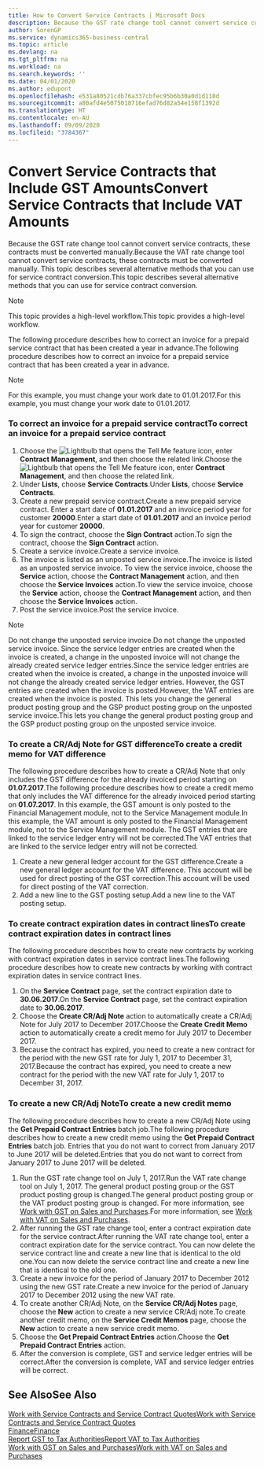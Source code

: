 ```yaml
---
title: How to Convert Service Contracts | Microsoft Docs
description: Because the GST rate change tool cannot convert service contracts, these contracts must be converted manually. This topic describes several alternative methods that you can use for service contract conversion.
author: SorenGP
ms.service: dynamics365-business-central
ms.topic: article
ms.devlang: na
ms.tgt_pltfrm: na
ms.workload: na
ms.search.keywords: ''
ms.date: 04/01/2020
ms.author: edupont
ms.openlocfilehash: e531a80521cdb76a337cbfec95b6b30a0d1d118d
ms.sourcegitcommit: a80afd4e5075018716efad76d82a54e158f1392d
ms.translationtype: HT
ms.contentlocale: en-AU
ms.lasthandoff: 09/09/2020
ms.locfileid: "3784367"
---
```

# <a name="convert-service-contracts-that-include-vat-amounts"></a><span data-ttu-id="b5b7b-104">Convert Service Contracts that Include GST Amounts</span><span class="sxs-lookup"><span data-stu-id="b5b7b-104">Convert Service Contracts that Include VAT Amounts</span></span>
<span data-ttu-id="b5b7b-105">Because the GST rate change tool cannot convert service contracts, these contracts must be converted manually.</span><span class="sxs-lookup"><span data-stu-id="b5b7b-105">Because the VAT rate change tool cannot convert service contracts, these contracts must be converted manually.</span></span> <span data-ttu-id="b5b7b-106">This topic describes several alternative methods that you can use for service contract conversion.</span><span class="sxs-lookup"><span data-stu-id="b5b7b-106">This topic describes several alternative methods that you can use for service contract conversion.</span></span>  

> [!NOTE]  
>  <span data-ttu-id="b5b7b-107">This topic provides a high-level workflow.</span><span class="sxs-lookup"><span data-stu-id="b5b7b-107">This topic provides a high-level workflow.</span></span>  

 <span data-ttu-id="b5b7b-108">The following procedure describes how to correct an invoice for a prepaid service contract that has been created a year in advance.</span><span class="sxs-lookup"><span data-stu-id="b5b7b-108">The following procedure describes how to correct an invoice for a prepaid service contract that has been created a year in advance.</span></span>  

> [!NOTE]  
>  <span data-ttu-id="b5b7b-109">For this example, you must change your work date to 01.01.2017.</span><span class="sxs-lookup"><span data-stu-id="b5b7b-109">For this example, you must change your work date to 01.01.2017.</span></span>  

### <a name="to-correct-an-invoice-for-a-prepaid-service-contract"></a><span data-ttu-id="b5b7b-110">To correct an invoice for a prepaid service contract</span><span class="sxs-lookup"><span data-stu-id="b5b7b-110">To correct an invoice for a prepaid service contract</span></span>  
1. <span data-ttu-id="b5b7b-111">Choose the ![Lightbulb that opens the Tell Me feature](media/ui-search/search_small.png "Tell me what you want to do") icon, enter **Contract Management**, and then choose the related link.</span><span class="sxs-lookup"><span data-stu-id="b5b7b-111">Choose the ![Lightbulb that opens the Tell Me feature](media/ui-search/search_small.png "Tell me what you want to do") icon, enter **Contract Management**, and then choose the related link.</span></span>  
2. <span data-ttu-id="b5b7b-112">Under **Lists**, choose **Service Contracts**.</span><span class="sxs-lookup"><span data-stu-id="b5b7b-112">Under **Lists**, choose **Service Contracts**.</span></span>  
3. <span data-ttu-id="b5b7b-113">Create a new prepaid service contract.</span><span class="sxs-lookup"><span data-stu-id="b5b7b-113">Create a new prepaid service contract.</span></span> <span data-ttu-id="b5b7b-114">Enter a start date of **01.01.2017** and an invoice period year for customer **20000**.</span><span class="sxs-lookup"><span data-stu-id="b5b7b-114">Enter a start date of **01.01.2017** and an invoice period year for customer **20000**.</span></span>  
4. <span data-ttu-id="b5b7b-115">To sign the contract, choose the **Sign Contract** action.</span><span class="sxs-lookup"><span data-stu-id="b5b7b-115">To sign the contract, choose the **Sign Contract** action.</span></span>  
5. <span data-ttu-id="b5b7b-116">Create a service invoice.</span><span class="sxs-lookup"><span data-stu-id="b5b7b-116">Create a service invoice.</span></span>
6. <span data-ttu-id="b5b7b-117">The invoice is listed as an unposted service invoice.</span><span class="sxs-lookup"><span data-stu-id="b5b7b-117">The invoice is listed as an unposted service invoice.</span></span> <span data-ttu-id="b5b7b-118">To view the service invoice, choose the **Service** action, choose the **Contract Management** action, and then choose the **Service Invoices** action.</span><span class="sxs-lookup"><span data-stu-id="b5b7b-118">To view the service invoice, choose the **Service** action, choose the **Contract Management** action, and then choose the **Service Invoices** action.</span></span>  
7. <span data-ttu-id="b5b7b-119">Post the service invoice.</span><span class="sxs-lookup"><span data-stu-id="b5b7b-119">Post the service invoice.</span></span>  

> [!NOTE]  
>  <span data-ttu-id="b5b7b-120">Do not change the unposted service invoice.</span><span class="sxs-lookup"><span data-stu-id="b5b7b-120">Do not change the unposted service invoice.</span></span> <span data-ttu-id="b5b7b-121">Since the service ledger entries are created when the invoice is created, a change in the unposted invoice will not change the already created service ledger entries.</span><span class="sxs-lookup"><span data-stu-id="b5b7b-121">Since the service ledger entries are created when the invoice is created, a change in the unposted invoice will not change the already created service ledger entries.</span></span> <span data-ttu-id="b5b7b-122">However, the GST entries are created when the invoice is posted.</span><span class="sxs-lookup"><span data-stu-id="b5b7b-122">However, the VAT entries are created when the invoice is posted.</span></span> <span data-ttu-id="b5b7b-123">This lets you change the general product posting group and the GSP product posting group on the unposted service invoice.</span><span class="sxs-lookup"><span data-stu-id="b5b7b-123">This lets you change the general product posting group and the GSP product posting group on the unposted service invoice.</span></span>  

### <a name="to-create-a-credit-memo-for-vat-difference"></a><span data-ttu-id="b5b7b-124">To create a CR/Adj Note for GST difference</span><span class="sxs-lookup"><span data-stu-id="b5b7b-124">To create a credit memo for VAT difference</span></span>  
<span data-ttu-id="b5b7b-125">The following procedure describes how to create a CR/Adj Note that only includes the GST difference for the already invoiced period starting on **01.07.2017**.</span><span class="sxs-lookup"><span data-stu-id="b5b7b-125">The following procedure describes how to create a credit memo that only includes the VAT difference for the already invoiced period starting on **01.07.2017**.</span></span> <span data-ttu-id="b5b7b-126">In this example, the GST amount is only posted to the Financial Management module, not to the Service Management module.</span><span class="sxs-lookup"><span data-stu-id="b5b7b-126">In this example, the VAT amount is only posted to the Financial Management module, not to the Service Management module.</span></span> <span data-ttu-id="b5b7b-127">The GST entries that are linked to the service ledger entry will not be corrected.</span><span class="sxs-lookup"><span data-stu-id="b5b7b-127">The VAT entries that are linked to the service ledger entry will not be corrected.</span></span>  

1. <span data-ttu-id="b5b7b-128">Create a new general ledger account for the GST difference.</span><span class="sxs-lookup"><span data-stu-id="b5b7b-128">Create a new general ledger account for the VAT difference.</span></span> <span data-ttu-id="b5b7b-129">This account will be used for direct posting of the GST correction.</span><span class="sxs-lookup"><span data-stu-id="b5b7b-129">This account will be used for direct posting of the VAT correction.</span></span>  
2. <span data-ttu-id="b5b7b-130">Add a new line to the GST posting setup.</span><span class="sxs-lookup"><span data-stu-id="b5b7b-130">Add a new line to the VAT posting setup.</span></span>  

### <a name="to-create-contract-expiration-dates-in-contract-lines"></a><span data-ttu-id="b5b7b-131">To create contract expiration dates in contract lines</span><span class="sxs-lookup"><span data-stu-id="b5b7b-131">To create contract expiration dates in contract lines</span></span>  
<span data-ttu-id="b5b7b-132">The following procedure describes how to create new contracts by working with contract expiration dates in service contract lines.</span><span class="sxs-lookup"><span data-stu-id="b5b7b-132">The following procedure describes how to create new contracts by working with contract expiration dates in service contract lines.</span></span>  

1. <span data-ttu-id="b5b7b-133">On the **Service Contract** page, set the contract expiration date to **30.06.2017**.</span><span class="sxs-lookup"><span data-stu-id="b5b7b-133">On the **Service Contract** page, set the contract expiration date to **30.06.2017**.</span></span>  
2. <span data-ttu-id="b5b7b-134">Choose the **Create CR/Adj Note** action to automatically create a CR/Adj Note for July 2017 to December 2017.</span><span class="sxs-lookup"><span data-stu-id="b5b7b-134">Choose the **Create Credit Memo** action to automatically create a credit memo for July 2017 to December 2017.</span></span>  
3. <span data-ttu-id="b5b7b-135">Because the contract has expired, you need to create a new contract for the period with the new GST rate for July 1, 2017 to December 31, 2017.</span><span class="sxs-lookup"><span data-stu-id="b5b7b-135">Because the contract has expired, you need to create a new contract for the period with the new VAT rate for July 1, 2017 to December 31, 2017.</span></span>  

### <a name="to-create-a-new-credit-memo"></a><span data-ttu-id="b5b7b-136">To create a new CR/Adj Note</span><span class="sxs-lookup"><span data-stu-id="b5b7b-136">To create a new credit memo</span></span>  
<span data-ttu-id="b5b7b-137">The following procedure describes how to create a new CR/Adj Note using the **Get Prepaid Contract Entries** batch job.</span><span class="sxs-lookup"><span data-stu-id="b5b7b-137">The following procedure describes how to create a new credit memo using the **Get Prepaid Contract Entries** batch job.</span></span> <span data-ttu-id="b5b7b-138">Entries that you do not want to correct from January 2017 to June 2017 will be deleted.</span><span class="sxs-lookup"><span data-stu-id="b5b7b-138">Entries that you do not want to correct from January 2017 to June 2017 will be deleted.</span></span>  

1. <span data-ttu-id="b5b7b-139">Run the GST rate change tool on July 1, 2017.</span><span class="sxs-lookup"><span data-stu-id="b5b7b-139">Run the VAT rate change tool on July 1, 2017.</span></span> <span data-ttu-id="b5b7b-140">The general product posting group or the GST product posting group is changed.</span><span class="sxs-lookup"><span data-stu-id="b5b7b-140">The general product posting group or the VAT product posting group is changed.</span></span> <span data-ttu-id="b5b7b-141">For more information, see [Work with GST on Sales and Purchases](finance-work-with-vat.md).</span><span class="sxs-lookup"><span data-stu-id="b5b7b-141">For more information, see [Work with VAT on Sales and Purchases](finance-work-with-vat.md).</span></span>  
2. <span data-ttu-id="b5b7b-142">After running the GST rate change tool, enter a contract expiration date for the service contract.</span><span class="sxs-lookup"><span data-stu-id="b5b7b-142">After running the VAT rate change tool, enter a contract expiration date for the service contract.</span></span> <span data-ttu-id="b5b7b-143">You can now delete the service contract line and create a new line that is identical to the old one.</span><span class="sxs-lookup"><span data-stu-id="b5b7b-143">You can now delete the service contract line and create a new line that is identical to the old one.</span></span>  
3. <span data-ttu-id="b5b7b-144">Create a new invoice for the period of January 2017 to December 2012 using the new GST rate.</span><span class="sxs-lookup"><span data-stu-id="b5b7b-144">Create a new invoice for the period of January 2017 to December 2012 using the new VAT rate.</span></span>  
4. <span data-ttu-id="b5b7b-145">To create another CR/Adj Note, on the **Service CR/Adj Notes** page, choose the **New** action to create a new service CR/Adj note.</span><span class="sxs-lookup"><span data-stu-id="b5b7b-145">To create another credit memo, on the **Service Credit Memos** page, choose the **New** action to create a new service credit memo.</span></span>  
5. <span data-ttu-id="b5b7b-146">Choose the **Get Prepaid Contract Entries** action.</span><span class="sxs-lookup"><span data-stu-id="b5b7b-146">Choose the **Get Prepaid Contract Entries** action.</span></span>  
6. <span data-ttu-id="b5b7b-147">After the conversion is complete, GST and service ledger entries will be correct.</span><span class="sxs-lookup"><span data-stu-id="b5b7b-147">After the conversion is complete, VAT and service ledger entries will be correct.</span></span>  

## <a name="see-also"></a><span data-ttu-id="b5b7b-148">See Also</span><span class="sxs-lookup"><span data-stu-id="b5b7b-148">See Also</span></span>  
[<span data-ttu-id="b5b7b-149">Work with Service Contracts and Service Contract Quotes</span><span class="sxs-lookup"><span data-stu-id="b5b7b-149">Work with Service Contracts and Service Contract Quotes</span></span>](service-how-to-create-service-contracts-and-service-contract-quotes.md)  
[<span data-ttu-id="b5b7b-150">Finance</span><span class="sxs-lookup"><span data-stu-id="b5b7b-150">Finance</span></span>](finance.md)  
[<span data-ttu-id="b5b7b-151">Report GST to Tax Authorities</span><span class="sxs-lookup"><span data-stu-id="b5b7b-151">Report VAT to Tax Authorities</span></span>](finance-how-report-vat.md)  
[<span data-ttu-id="b5b7b-152">Work with GST on Sales and Purchases</span><span class="sxs-lookup"><span data-stu-id="b5b7b-152">Work with VAT on Sales and Purchases</span></span>](finance-work-with-vat.md)  

